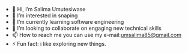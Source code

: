 - 👋 Hi, I’m Salima Umutesiwase
- 👀 I’m interested in snaping
- 🌱 I’m currently learning software engineering
- 💞️ I’m looking to collaborate on engaging new technical skills
- 📫 How to reach me you can use my e-mail:umsalima85@gmail.com
- ⚡ Fun fact: i like exploring new things.

<!---
Salma777-eng/Salma777-eng is a ✨ special ✨ repository because its `README.md` (this file) appears on your GitHub profile.
You can click the Preview link to take a look at your changes.
--->
